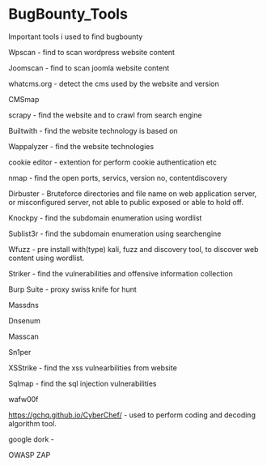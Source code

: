 # BugBounty_Tools
Important tools i used to find bugbounty




Wpscan - find to scan wordpress website content

Joomscan - find to scan joomla website content

whatcms.org - detect the  cms used by the website and version 

CMSmap 

scrapy - find the website and to crawl from search engine

Builtwith  - find the website technology is based on 

Wappalyzer - find the website technologies 

cookie editor - extention for perform cookie authentication etc

nmap - find the open ports, servics, version no, contentdiscovery 

Dirbuster - Bruteforce directories and file name on web application server, or misconfigured server, not able to public exposed or able to hold off.  

Knockpy - find the subdomain enumeration using wordlist 

Sublist3r - find the subdomain enumeration using searchengine

Wfuzz - pre install with(type) kali, fuzz and discovery tool, to discover web content using wordlist. 

Striker - find the vulnerabilities and offensive information collection 

Burp Suite - proxy swiss knife for hunt 

Massdns

Dnsenum

Masscan

Sn1per

XSStrike - find the xss vulnearbilities from website

Sqlmap - find the sql injection vulnerabilities 

wafw00f

https://gchq.github.io/CyberChef/  - used to perform coding and decoding algorithm tool. 

google dork - 

OWASP ZAP

